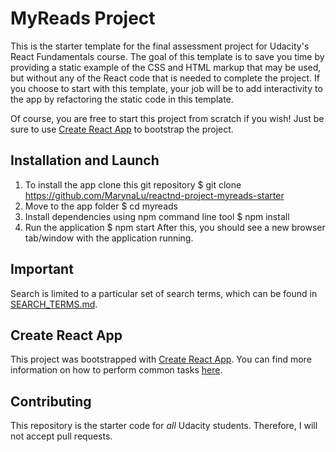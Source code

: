 # MyReads Project

This is the starter template for the final assessment project for Udacity's React Fundamentals course. The goal of this template is to save you time by providing a static example of the CSS and HTML markup that may be used, but without any of the React code that is needed to complete the project. If you choose to start with this template, your job will be to add interactivity to the app by refactoring the static code in this template.

Of course, you are free to start this project from scratch if you wish! Just be sure to use [Create React App](https://github.com/facebookincubator/create-react-app) to bootstrap the project.

## Installation and Launch

1. To install the app clone this git repository
$ git clone https://github.com/MarynaLu/reactnd-project-myreads-starter
2. Move to the app folder
$ cd myreads
3. Install dependencies using npm command line tool
$ npm install
4. Run the application
$ npm start
After this, you should see a new browser tab/window with the application running.


## Important
Search is limited to a particular set of search terms, which can be found in [SEARCH_TERMS.md](SEARCH_TERMS.md). 

## Create React App

This project was bootstrapped with [Create React App](https://github.com/facebookincubator/create-react-app). You can find more information on how to perform common tasks [here](https://github.com/facebookincubator/create-react-app/blob/master/packages/react-scripts/template/README.md).

## Contributing

This repository is the starter code for _all_ Udacity students. Therefore, I will not accept pull requests.

